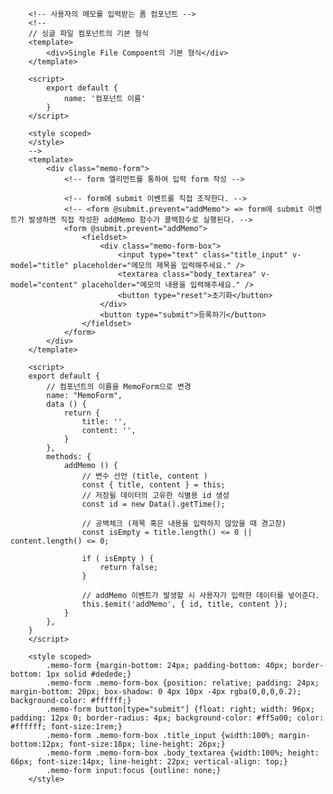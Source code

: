        <!-- 사용자의 메모를 입력받는 폼 컴포넌트 -->
        <!--
        // 싱글 파일 컴포넌트의 기본 형식
        <template>
            <div>Single File Compoent의 기본 형식</div> 
        </template>

        <script>
            export default {
                name: '컴포넌트 이름'
            }
        </script>

        <style scoped>
        </style>
        -->
        <template>
            <div class="memo-form">
                <!-- form 엘리먼트를 통하여 입력 form 작성 -->

                <!-- form에 submit 이벤트를 직접 조작한다. -->
                <!-- <form @submit.prevent="addMemo"> => form에 submit 이벤트가 발생하면 직접 작성한 addMemo 함수가 콜백함수로 실행된다. -->
                <form @submit.prevent="addMemo">
                    <fieldset>
                        <div class="memo-form-box">
                            <input type="text" class="title_input" v-model="title" placeholder="메모의 제목을 입력해주세요." />
                            <textarea class="body_textarea" v-model="content" placeholder="메모의 내용을 입력해주세요." />
                            <button type="reset">초기화</button>
                        </div>
                        <button type="submit">등록하기</button>
                    </fieldset>
                </form>
            </div>
        </template>

        <script>
        export default {
            // 컴포넌트의 이름을 MemoForm으로 변경
            name: "MemoForm",
            data () {
                return {
                    title: '',
                    content: '',
                }
            },
            methods: {
                addMemo () {
                    // 변수 선언 (title, content )
                    const { title, content } = this;
                    // 저장될 데이터의 고유한 식별용 id 생성
                    const id = new Data().getTime();

                    // 공백체크 (제목 혹은 내용을 입력하지 않았을 때 경고창)
                    const isEmpty = title.length() <= 0 || content.length() <= 0;

                    if ( isEmpty ) {
                        return false;
                    }

                    // addMemo 이벤트가 발생할 시 사용자가 입력한 데이터를 넣어준다.
                    this.$emit('addMemo', { id, title, content });
                }
            },
        }
        </script>

        <style scoped>
            .memo-form {margin-bottom: 24px; padding-bottom: 40px; border-bottom: 1px solid #dedede;}
            .memo-form .memo-form-box {position: relative; padding: 24px; margin-bottom: 20px; box-shadow: 0 4px 10px -4px rgba(0,0,0,0.2); background-color: #ffffff;}
            .memo-form button[type="submit"] {float: right; width: 96px; padding: 12px 0; border-radius: 4px; background-color: #ff5a00; color: #ffffff; font-size:1rem;}
            .memo-form .memo-form-box .title_input {width:100%; margin-bottom:12px; font-size:18px; line-height: 26px;}
            .memo-form .memo-form-box .body_textarea {width:100%; height: 66px; font-size:14px; line-height: 22px; vertical-align: top;}
            .memo-form input:focus {outline: none;}
        </style>